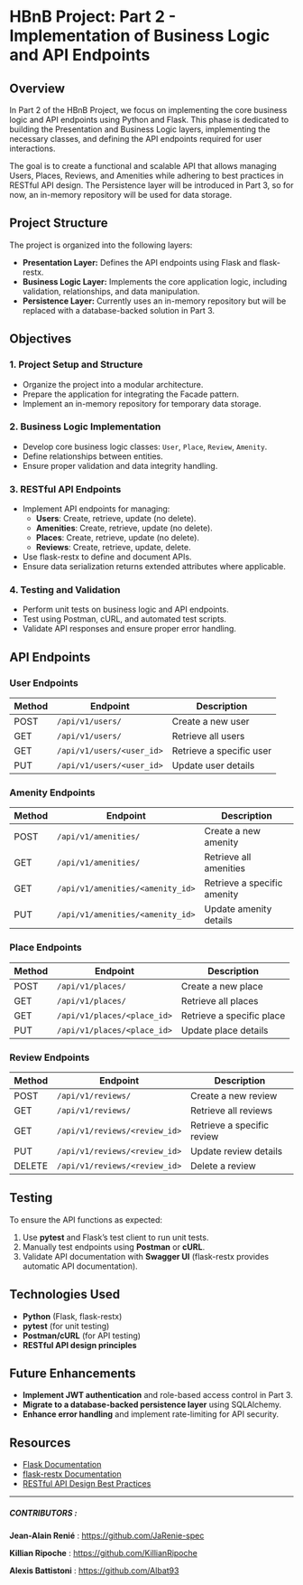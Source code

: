 # HBnB Project: Part 2 - Implementation of Business Logic and API Endpoints

## Overview
In Part 2 of the HBnB Project, we focus on implementing the core business logic and API endpoints using Python and Flask. This phase is dedicated to building the Presentation and Business Logic layers, implementing the necessary classes, and defining the API endpoints required for user interactions.

The goal is to create a functional and scalable API that allows managing Users, Places, Reviews, and Amenities while adhering to best practices in RESTful API design. The Persistence layer will be introduced in Part 3, so for now, an in-memory repository will be used for data storage.

## Project Structure
The project is organized into the following layers:

- **Presentation Layer:** Defines the API endpoints using Flask and flask-restx.
- **Business Logic Layer:** Implements the core application logic, including validation, relationships, and data manipulation.
- **Persistence Layer:** Currently uses an in-memory repository but will be replaced with a database-backed solution in Part 3.

## Objectives
### 1. Project Setup and Structure
- Organize the project into a modular architecture.
- Prepare the application for integrating the Facade pattern.
- Implement an in-memory repository for temporary data storage.

### 2. Business Logic Implementation
- Develop core business logic classes: `User`, `Place`, `Review`, `Amenity`.
- Define relationships between entities.
- Ensure proper validation and data integrity handling.

### 3. RESTful API Endpoints
- Implement API endpoints for managing:
  - **Users**: Create, retrieve, update (no delete).
  - **Amenities**: Create, retrieve, update (no delete).
  - **Places**: Create, retrieve, update (no delete).
  - **Reviews**: Create, retrieve, update, delete.
- Use flask-restx to define and document APIs.
- Ensure data serialization returns extended attributes where applicable.

### 4. Testing and Validation
- Perform unit tests on business logic and API endpoints.
- Test using Postman, cURL, and automated test scripts.
- Validate API responses and ensure proper error handling.

## API Endpoints
### User Endpoints
| Method | Endpoint | Description |
|--------|---------|-------------|
| POST | `/api/v1/users/` | Create a new user |
| GET | `/api/v1/users/` | Retrieve all users |
| GET | `/api/v1/users/<user_id>` | Retrieve a specific user |
| PUT | `/api/v1/users/<user_id>` | Update user details |

### Amenity Endpoints
| Method | Endpoint | Description |
|--------|---------|-------------|
| POST | `/api/v1/amenities/` | Create a new amenity |
| GET | `/api/v1/amenities/` | Retrieve all amenities |
| GET | `/api/v1/amenities/<amenity_id>` | Retrieve a specific amenity |
| PUT | `/api/v1/amenities/<amenity_id>` | Update amenity details |

### Place Endpoints
| Method | Endpoint | Description |
|--------|---------|-------------|
| POST | `/api/v1/places/` | Create a new place |
| GET | `/api/v1/places/` | Retrieve all places |
| GET | `/api/v1/places/<place_id>` | Retrieve a specific place |
| PUT | `/api/v1/places/<place_id>` | Update place details |

### Review Endpoints
| Method | Endpoint | Description |
|--------|---------|-------------|
| POST | `/api/v1/reviews/` | Create a new review |
| GET | `/api/v1/reviews/` | Retrieve all reviews |
| GET | `/api/v1/reviews/<review_id>` | Retrieve a specific review |
| PUT | `/api/v1/reviews/<review_id>` | Update review details |
| DELETE | `/api/v1/reviews/<review_id>` | Delete a review |

## Testing
To ensure the API functions as expected:
1. Use **pytest** and Flask’s test client to run unit tests.
2. Manually test endpoints using **Postman** or **cURL**.
3. Validate API documentation with **Swagger UI** (flask-restx provides automatic API documentation).

## Technologies Used
- **Python** (Flask, flask-restx)
- **pytest** (for unit testing)
- **Postman/cURL** (for API testing)
- **RESTful API design principles**

## Future Enhancements
- **Implement JWT authentication** and role-based access control in Part 3.
- **Migrate to a database-backed persistence layer** using SQLAlchemy.
- **Enhance error handling** and implement rate-limiting for API security.

## Resources
- [Flask Documentation](https://flask.palletsprojects.com/en/stable/)
- [flask-restx Documentation](https://flask-restx.readthedocs.io/en/latest/)
- [RESTful API Design Best Practices](https://restfulapi.net/)

---
##### CONTRIBUTORS :

**Jean-Alain Renié** : https://github.com/JaRenie-spec

**Killian Ripoche** : https://github.com/KillianRipoche

**Alexis Battistoni** : https://github.com/Albat93
